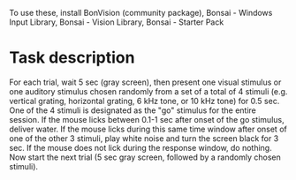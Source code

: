 To use these, install BonVision (community package), Bonsai - Windows Input Library, Bonsai - Vision Library, Bonsai - Starter Pack

# Task description

For each trial, wait 5 sec (gray screen), then present one visual stimulus or one auditory stimulus chosen randomly from a set of a total of 4 stimuli (e.g. vertical grating, horizontal grating, 6 kHz tone, or 10 kHz tone) for 0.5 sec. One of the 4 stimuli is designated as the "go" stimulus for the entire session. If the mouse licks between 0.1-1 sec after onset of the go stimulus, deliver water. If the mouse licks during this same time window after onset of one of the other 3 stimuli, play white noise and turn the screen black for 3 sec. If the mouse does not lick during the response window, do nothing. Now start the next trial (5 sec gray screen, followed by a randomly chosen stimuli).

